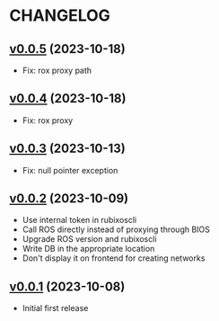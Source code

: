 # CHANGELOG

## [v0.0.5](https://github.com/NubeIO/module-core-rql/tree/v0.0.5) (2023-10-18)

- Fix: rox proxy path

## [v0.0.4](https://github.com/NubeIO/module-core-rql/tree/v0.0.4) (2023-10-18)

- Fix: rox proxy

## [v0.0.3](https://github.com/NubeIO/module-core-rql/tree/v0.0.3) (2023-10-13)

- Fix: null pointer exception

## [v0.0.2](https://github.com/NubeIO/module-core-rql/tree/v0.0.2) (2023-10-09)

- Use internal token in rubixoscli
- Call ROS directly instead of proxying through BIOS
- Upgrade ROS version and rubixoscli
- Write DB in the appropriate location
- Don't display it on frontend for creating networks

## [v0.0.1](https://github.com/NubeIO/module-core-rql/tree/v0.0.1) (2023-10-08)

- Initial first release
